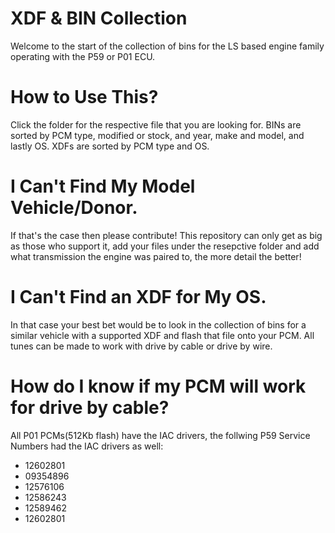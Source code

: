 # XDF & BIN Collection
  Welcome to the start of the collection of bins for the LS based engine family operating with the P59 or P01 ECU.
  # How to Use This?
   Click the folder for the respective file that you are looking for. BINs are sorted by PCM type, modified or stock, and year, make and model, and lastly OS. XDFs are sorted by PCM type and OS.
  # I Can't Find My Model Vehicle/Donor.
   If that's the case then please contribute! This repository can only get as big as those who support it, add your files under the resepctive folder and add what transmission the engine was paired to, the more detail the better!
  # I Can't Find an XDF for My OS.
   In that case your best bet would be to look in the collection of bins for a similar vehicle with a supported XDF and flash that file onto your PCM. All tunes can be made to work with drive by cable or drive by wire.
  # How do I know if my PCM will work for drive by cable?
   All P01 PCMs(512Kb flash) have the IAC drivers, the follwing P59 Service Numbers had the IAC drivers as well: 
  - 12602801
  - 09354896
  - 12576106
  - 12586243
  - 12589462
  - 12602801
 

